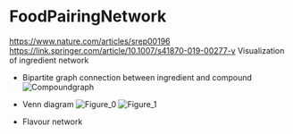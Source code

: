# FoodPairingNetwork
https://www.nature.com/articles/srep00196
https://link.springer.com/article/10.1007/s41870-019-00277-y
Visualization of ingredient network
* Bipartite graph connection between ingredient and compound
 ![Compoundgraph](compoundgraph.png)

* Venn diagram
 ![Figure_0](figure_0.png)
 ![Figure_1](figure_1.png)
 
* Flavour network

